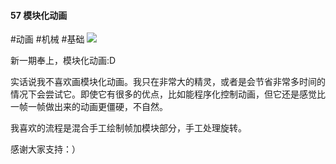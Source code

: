 #### 57  模块化动画
#动画 #机械 #基础
![](assets/tutorials/t57/model.gif)

  新一期奉上，模块化动画:D

  实话说我不喜欢画模块化动画。我只在非常大的精灵，或者是会节省非常多时间的情况下会尝试它。即使它有很多的优点，比如能程序化控制动画，但它还是感觉比一帧一帧做出来的动画更僵硬，不自然。

  我喜欢的流程是混合手工绘制帧加模块部分，手工处理旋转。

  感谢大家支持：）